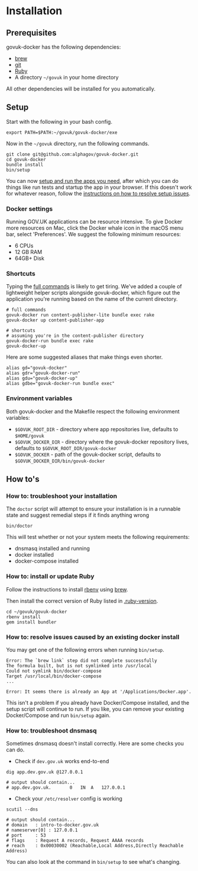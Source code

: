 # Installation

## Prerequisites

govuk-docker has the following dependencies:

- [brew](https://brew.sh/)
- [git](https://git-scm.com)
- [Ruby](#how-to-install-or-update-ruby)
- A directory `~/govuk` in your home directory

All other dependencies will be installed for you automatically.

## Setup

Start with the following in your bash config.

```
export PATH=$PATH:~/govuk/govuk-docker/exe
```

Now in the `~/govuk` directory, run the following commands.

```
git clone git@github.com:alphagov/govuk-docker.git
cd govuk-docker
bundle install
bin/setup
```

You can now [setup and run the apps you need](../README.md#Usage), after which you can do things like run tests and startup the app in your browser. If this doesn't work for whatever reason, follow the [instructions on how to resolve setup issues](#how-tos).

### Docker settings

Running GOV.UK applications can be resource intensive. To give Docker more resources on Mac, click the Docker whale icon in the macOS menu bar, select 'Preferences'. We suggest the following minimum resources:

* 6 CPUs
* 12 GB RAM
* 64GB+ Disk

### Shortcuts

Typing the [full commands](../README.md#usage) is likely to get tiring. We've added a couple of lightweight helper scripts alongside govuk-docker, which figure out the application you're running based on the name of the current directory.

```
# full commands
govuk-docker run content-publisher-lite bundle exec rake
govuk-docker up content-publisher-app

# shortcuts
# assuming you're in the content-publisher directory
govuk-docker-run bundle exec rake
govuk-docker-up
```

Here are some suggested aliases that make things even shorter.

```
alias gd="govuk-docker"
alias gdr="govuk-docker-run"
alias gdu="govuk-docker-up"
alias gdbe="govuk-docker-run bundle exec"
```

### Environment variables

Both govuk-docker and the Makefile respect the following environment variables:

- `$GOVUK_ROOT_DIR` - directory where app repositories live, defaults to `$HOME/govuk`
- `$GOVUK_DOCKER_DIR` - directory where the govuk-docker repository lives, defaults to `$GOVUK_ROOT_DIR/govuk-docker`
- `$GOVUK_DOCKER` - path of the govuk-docker script, defaults to `$GOVUK_DOCKER_DIR/bin/govuk-docker`

## How to's

### How to: troubleshoot your installation

The `doctor` script will attempt to ensure your installation is in a runnable
state and suggest remedial steps if it finds anything wrong

```
bin/doctor
```

This will test whether or not your system meets the following requirements:

* dnsmasq installed and running
* docker installed
* docker-compose installed


### How to: install or update Ruby

Follow the instructions to install [rbenv](https://github.com/rbenv/rbenv#installation) using [brew](https://brew.sh/).

Then install the correct version of Ruby listed in [.ruby-version](https://github.com/alphagov/govuk-docker/blob/master/.ruby-version).

```
cd ~/govuk/govuk-docker
rbenv install
gem install bundler
```

### How to: resolve issues caused by an existing docker install

You may get one of the following errors when running `bin/setup`.

```
Error: The `brew link` step did not complete successfully
The formula built, but is not symlinked into /usr/local
Could not symlink bin/docker-compose
Target /usr/local/bin/docker-compose
...
```

```
Error: It seems there is already an App at '/Applications/Docker.app'.
```

This isn't a problem if you already have Docker/Compose installed, and the setup script will continue to run. If you like, you can remove your existing Docker/Compose and run `bin/setup` again.

### How to: troubleshoot dnsmasq

Sometimes dnsmasq doesn't install correctly. Here are some checks you can do.

* Check if `dev.gov.uk` works end-to-end

```
dig app.dev.gov.uk @127.0.0.1

# output should contain...
# app.dev.gov.uk.		0	IN	A	127.0.0.1
```

* Check your `/etc/resolver` config is working

```
scutil --dns

# output should contain...
# domain   : intro-to-docker.gov.uk
# nameserver[0] : 127.0.0.1
# port     : 53
# flags    : Request A records, Request AAAA records
# reach    : 0x00030002 (Reachable,Local Address,Directly Reachable Address)
```

You can also look at the command in `bin/setup` to see what's changing.
